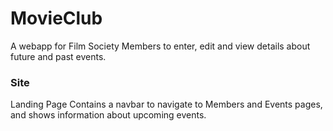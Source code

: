# MovieClub
A webapp for Film Society Members to enter, edit and view details about future and past events.

### Site
Landing Page
Contains a navbar to navigate to Members and Events pages, and shows information about upcoming events.
